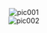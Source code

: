 <center><img src="../resourses/生活_校车时刻表_001.jpg" alt="pic001"></center>  
<center><img src="../resourses/生活_校车时刻表_002.jpg" alt="pic002"></center>  
